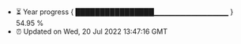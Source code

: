 - ⏳ Year progress { ████████████████▁▁▁▁▁▁▁▁▁▁▁▁▁▁ } 54.95 %
- ⏰ Updated on Wed, 20 Jul 2022 13:47:16 GMT

